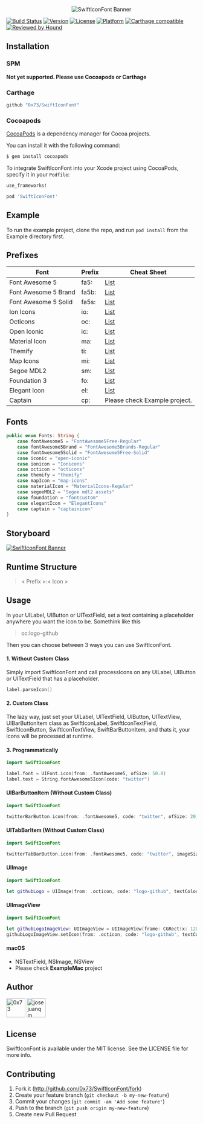 <p align="center"><img src="https://raw.githubusercontent.com/0x73/SwiftIconFont/master/Assets/logo.png" alt="SwiftIconFont Banner"></p>

[![Build Status](https://travis-ci.org/0x73/SwiftIconFont.svg)](https://travis-ci.org/0x73/SwiftIconFont)
[![Version](https://img.shields.io/cocoapods/v/SwiftIconFont.svg?style=flat)](http://cocoapods.org/pods/SwiftIconFont)
[![License](https://img.shields.io/cocoapods/l/SwiftIconFont.svg?style=flat)](http://cocoapods.org/pods/SwiftIconFont)
[![Platform](https://img.shields.io/badge/Platforms-iOS%C2%A0%7C%20macOS%20%7C%20tvOS-green)](http://cocoapods.org/pods/SwiftIconFont)
[![Carthage compatible](https://img.shields.io/badge/Carthage-compatible-4BC51D.svg?style=flat)](https://github.com/Carthage/Carthage)
[![Reviewed by Hound](https://img.shields.io/badge/Reviewed_by-Hound-8E64B0.svg)](https://houndci.com)

## Installation

### SPM

**Not yet supported. Please use Cocoapods or Carthage**

### Carthage

```bash
github "0x73/SwiftIconFont"
```

### Cocoapods

[CocoaPods](http://cocoapods.org) is a dependency manager for Cocoa projects.

You can install it with the following command:

```bash
$ gem install cocoapods
```

To integrate SwiftIconFont into your Xcode project using CocoaPods, specify it in your `Podfile`:

```ruby
use_frameworks!

pod 'SwiftIconFont'
```

## Example

To run the example project, clone the repo, and run `pod install` from the Example directory first.

## Prefixes

| Font         | Prefix | Cheat Sheet                               |
|--------------|--------|-------------------------------------------|
| Font Awesome 5 | fa5:    | [List](http://fontawesome.io/icons/) |
| Font Awesome 5 Brand | fa5b:    | [List](http://fontawesome.io/icons/) |
| Font Awesome 5 Solid | fa5s:    | [List](http://fontawesome.io/icons/) |
| Ion Icons    | io:    | [List](http://ionicons.com)               |
| Octicons     | oc:    | [List](https://octicons.github.com)       |
| Open Iconic  | ic:    | [List](https://useiconic.com/open/)       |
| Material Icon   | ma:    | [List](https://design.google.com/icons/)       |
| Themify   | ti:    | [List](https://themify.me/themify-icons)       |
| Map Icons   | mi:    | [List](http://map-icons.com)       |
| Segoe MDL2   | sm:    | [List](https://docs.microsoft.com/en-us/windows/uwp/design/style/segoe-ui-symbol-font)       |
| Foundation 3   | fo:    | [List](https://zurb.com/playground/foundation-icon-fonts-3)       |
| Elegant Icon   | el:    | [List](https://www.elegantthemes.com/blog/resources/elegant-icon-font)       |
| Captain   | cp:    | Please check Example project.       |

## Fonts
````swift
public enum Fonts: String {
    case fontAwesome5 = "FontAwesome5Free-Regular"
    case fontAwesome5Brand = "FontAwesome5Brands-Regular"
    case fontAwesome5Solid = "FontAwesome5Free-Solid"
    case iconic = "open-iconic"
    case ionicon = "Ionicons"
    case octicon = "octicons"
    case themify = "themify"
    case mapIcon = "map-icons"
    case materialIcon = "MaterialIcons-Regular"
    case segoeMDL2 = "Segoe mdl2 assets"
    case foundation = "fontcustom"
    case elegantIcon = "ElegantIcons"
    case captain = "captainicon"
}
````

## Storyboard
<p align="left"><a href="https://www.youtube.com/watch?v=kWex5gqR8rs"><img src="https://raw.githubusercontent.com/0x73/SwiftIconFont/master/Assets/storyboard-t.gif" alt="SwiftIconFont Banner"></a></p>

## Runtime Structure
> < Prefix >:< Icon >


## Usage

In your UILabel, UIButton or UITextField, set a text containing a placeholder anywhere you want the icon to be. Somethink like this

> oc:logo-github


Then you can choose between 3 ways you can use SwiftIconFont.

#### 1. Without Custom Class

Simply import SwiftIconFont and call processIcons on any UILabel, UIButton or UITextField that has a placeholder.

```swift
label.parseIcon()
```

#### 2. Custom Class

The lazy way, just set your UILabel, UITextField, UIButton, UITextView, UIBarButtonItem class as SwiftIconLabel, SwiftIconTextField, SwiftIconButton, SwiftIconTextView, SwiftBarButtonItem, and thats it, your icons will be processed at runtime.


#### 3. Programmatically

````swift
import SwiftIconFont

label.font = UIFont.icon(from: .fontAwesome5, ofSize: 50.0)
label.text = String.fontAwesome5Icon(code: "twitter")
````


#### UIBarButtonItem (Without Custom Class)

````swift
import SwiftIconFont

twitterBarButton.icon(from: .fontAwesome5, code: "twitter", ofSize: 20)
````

#### UITabBarItem (Without Custom Class)

````swift
import SwiftIconFont

twitterTabBarButton.icon(from: .fontAwesome5, code: "twitter", imageSize: CGSizeMake(20, 20), ofSize: 20)
````

#### UIImage

````swift
import SwiftIconFont

let githubLogo = UIImage(from: .octicon, code: "logo-github", textColor: .black, backgroundColor: .clear, size: CGSize(width: 150, height: 50))
````

#### UIImageView

````swift
import SwiftIconFont

let githubLogoImageView: UIImageView = UIImageView(frame: CGRect(x: 120, y: self.view.frame.size.height - 130, width: 150, height: 50))
githubLogoImageView.setIcon(from: .octicon, code: "logo-github", textColor: .black, backgroundColor: .clear, size: nil)
````

#### macOS
- NSTextField, NSImage, NSView
- Please check **ExampleMac** project

## Author
<span><a href="https://github.com/0x73"><img src="https://github.com/0x73.png" alt="0x73" width="50px"></a></span>
<span><a href="https://github.com/josejuanqm"><img src="https://github.com/josejuanqm.png" alt="josejuanqm" width="50px"></a></span>

## License

SwiftIconFont is available under the MIT license. See the LICENSE file for more info.

## Contributing

1. Fork it (http://github.com/0x73/SwiftIconFont/fork)
2. Create your feature branch (`git checkout -b my-new-feature`)
3. Commit your changes (`git commit -am 'Add some feature'`)
4. Push to the branch (`git push origin my-new-feature`)
5. Create new Pull Request

